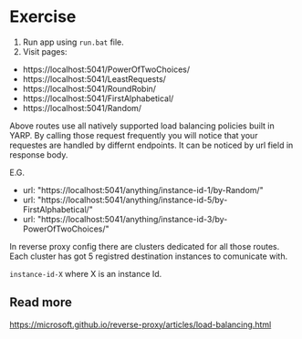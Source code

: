# Exercise

1. Run app using `run.bat` file.
2. Visit pages:
- https://localhost:5041/PowerOfTwoChoices/
- https://localhost:5041/LeastRequests/
- https://localhost:5041/RoundRobin/
- https://localhost:5041/FirstAlphabetical/
- https://localhost:5041/Random/

Above routes use all natively supported load balancing policies built in YARP. By calling those request frequently you will notice that your requestes are handled by differnt endpoints. It can be noticed by url field in response body. 

E.G.

- url: "https://localhost:5041/anything/instance-id-1/by-Random/"
- url: "https://localhost:5041/anything/instance-id-5/by-FirstAlphabetical/"
- url: "https://localhost:5041/anything/instance-id-3/by-PowerOfTwoChoices/"

In reverse proxy config there are clusters dedicated for all those routes. Each cluster has got 5 registred destination instances to comunicate with.  

`instance-id-X` where X is an instance Id.  

## Read more

https://microsoft.github.io/reverse-proxy/articles/load-balancing.html